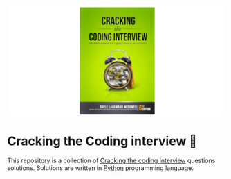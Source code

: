 ![Cracking the Coding Interview](assets/images/cracking_the_coding_interview.png)

# Cracking the Coding interview 📔

This repository is a collection of [Cracking the coding
interview][cracking_the_coding_interview] questions solutions.  Solutions are
written in [Python][python] programming language.


[cracking_the_coding_interview]: https://www.amazon.com/Cracking-Coding-Interview-Programming-Questions/dp/0984782850
[python]: https://python.org

